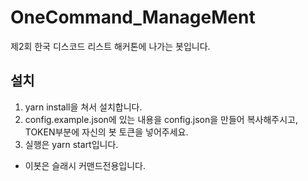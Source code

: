 # OneCommand_ManageMent

제2회 한국 디스코드 리스트 해커톤에 나가는 봇입니다.

## 설치

1. yarn install을 쳐서 설치합니다.
2. config.example.json에 있는 내용을 config.json을 만들어 복사해주시고, TOKEN부분에 자신의 봇 토큰을 넣어주세요.
3. 실행은 yarn start입니다.

- 이봇은 슬래시 커맨드전용입니다.

